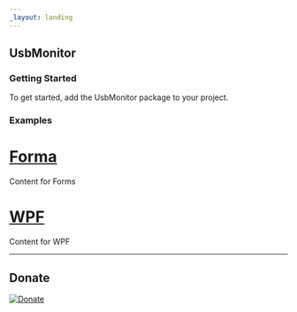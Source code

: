 ```yaml
---
_layout: landing
---
```


## UsbMonitor 

		
		
### Getting Started

To get started, add the UsbMonitor package to your project.

### Examples

# [Forma](#tab/forms)

Content for Forms

# [WPF](#tab/wpf)

Content for WPF

---

## Donate

<markup>
	<a href="https://www.paypal.me/GBassman" target="_blank">
		<img src="https://www.paypalobjects.com/en_US/i/btn/btn_donate_LG.gif" border="0" alt="Donate" />
	</a>
</markup>
	


